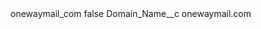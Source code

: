 <?xml version="1.0" encoding="UTF-8"?>
<CustomMetadata xmlns="http://soap.sforce.com/2006/04/metadata" xmlns:xsi="http://www.w3.org/2001/XMLSchema-instance" xmlns:xsd="http://www.w3.org/2001/XMLSchema">
    <label>onewaymail_com</label>
    <protected>false</protected>
    <values>
        <field>Domain_Name__c</field>
        <value xsi:type="xsd:string">onewaymail.com</value>
    </values>
</CustomMetadata>
